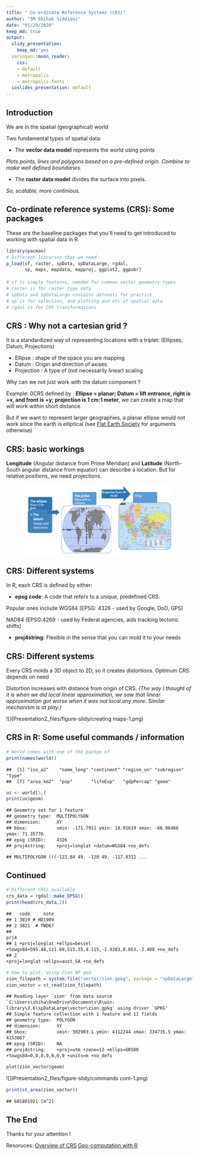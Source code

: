 ```yaml
---
title: " Co-ordinate Reference Systems (CRS)"
author: "SM Shihab Siddiqui"
date: "01/29/2020"
keep_md: true
output:
  slidy_presentation: 
    keep_md: yes
  xaringan::moon_reader:
    css:
    - default
    - metropolis
    - metropolis-fonts
  ioslides_presentation: default
---
```


## Introduction

We are in the spatial (geographical) world

Two fundamental types of spatial data:

- The **vector data model** represents the world using points

*Plots points, lines and polygons based on a pre-defined origin.*
*Combine to make well defined boundaries.*

- The **raster data model** divides the surface into pixels. 

*So, scalable, more continious.* 

## Co-ordinate reference systems (CRS): Some packages

These are the baseline packages that you`ll need to get introduced to working with spatial data in R.


```r
library(pacman)
# Different libraries that we need
p_load(sf, raster, spData, spDataLarge, rgdal, 
       sp, maps, mapdata, mapproj, ggplot2, ggpubr)

# sf is simple features, needed for common vector geometry types
# raster is for raster type data
# spData and spDataLarge contains datasets for practice
# sp is for selection, and plotting and etc of spatial data
# rgdal is for CRS transformations
```


## CRS : Why not a cartesian grid ?

It is a standardized way of representing locations with a triplet: (Ellipses, Datum, Projections)

- Ellipse : shape of the space you are mapping
- Datum : Origin and direction of axises
- Projection : A type of (not necessarily linear) scaling

Why can we not just work with the datum component ? 

Example:
0CRS defined by : **Ellipse = planar; Datum = lift entrance, right is +x, and front is +y; projection is 1 cm:1 meter**, we can create a map that will work within short distance. 

But if we want to represent larger geographies, a planar ellipse would not work since the earth is elliptical (see [Flat Earth Society](https://theflatearthsociety.org/home/) for arguments otherwise) 

## CRS: basic workings

**Longitude** (Angular distance from Prime Meridian) and **Latitude** (North-South angular distance from equator) can describe a location. But for relative positions, we need projections.

<img src="picture1.png" width="80%" style="display: block; margin: auto;" />

## CRS: Different systems

In R, each CRS is defined by either:

- **epsg code**: A code that refers to a unique, predefined CRS. 

Popular ones include WGS84 (EPSG: 4326 - used by Google, DoD, GPS) 

NAD84 (EPSG:4269 - used by Federal agencies, aids tracking tectonic shifts)

- **proj4string**: Flexible in the sense that you can mold it to your needs

## CRS: Different systems

Every CRS molds a 3D object to 2D, so it creates distortions. Optimum CRS depends on need

Distortion increases with distance from origin of CRS. *(The way I thought of it is when we did local linear approximation, we saw that linear approximation got worse when it was not local any more. Similar mechanism is at play.)* 

![](Presentation2_files/figure-slidy/creating maps-1.png)<!-- -->

## CRS in R: Some useful commands / information


```r
# World comes with one of the packge sf
print(names(world))
```

```
##  [1] "iso_a2"    "name_long" "continent" "region_un" "subregion" "type"     
##  [7] "area_km2"  "pop"       "lifeExp"   "gdpPercap" "geom"
```

```r
us <- world[5,]
print(us$geom)
```

```
## Geometry set for 1 feature 
## geometry type:  MULTIPOLYGON
## dimension:      XY
## bbox:           xmin: -171.7911 ymin: 18.91619 xmax: -66.96466 ymax: 71.35776
## epsg (SRID):    4326
## proj4string:    +proj=longlat +datum=WGS84 +no_defs
```

```
## MULTIPOLYGON (((-122.84 49, -120 49, -117.0312 ...
```
## Continued


```r
# Different CRSs available
crs_data = rgdal::make_EPSG()
print(head(crs_data,2))
```

```
##   code     note
## 1 3819 # HD1909
## 2 3821  # TWD67
##                                                                                            prj4
## 1 +proj=longlat +ellps=bessel +towgs84=595.48,121.69,515.35,4.115,-2.9383,0.853,-3.408 +no_defs
## 2                                                         +proj=longlat +ellps=aust_SA +no_defs
```

```r
# How to plot, using Zion NP geo
zion_filepath = system.file("vector/zion.gpkg", package = "spDataLarge")
zion_vector = st_read(zion_filepath)
```

```
## Reading layer `zion' from data source `C:\Users\shiha\OneDrive\Documents\R\win-library\3.6\spDataLarge\vector\zion.gpkg' using driver `GPKG'
## Simple feature collection with 1 feature and 11 fields
## geometry type:  POLYGON
## dimension:      XY
## bbox:           xmin: 302903.1 ymin: 4112244 xmax: 334735.5 ymax: 4153087
## epsg (SRID):    NA
## proj4string:    +proj=utm +zone=12 +ellps=GRS80 +towgs84=0,0,0,0,0,0,0 +units=m +no_defs
```

```r
plot(zion_vector$geom)
```

![](Presentation2_files/figure-slidy/commands cont-1.png)<!-- -->

```r
print(st_area(zion_vector))
```

```
## 601801921 [m^2]
```
## The End

Thanks for your attention !

Resoruces:
[Overview of CRS](https://www.nceas.ucsb.edu/~frazier/RSpatialGuides/OverviewCoordinateReferenceSystems.pdf)
[Geo-computation with R](https://geocompr.robinlovelace.net/spatial-class.html#crs-intro)
